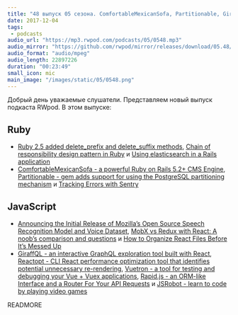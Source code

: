 ```yaml
---
title: "48 выпуск 05 сезона. ComfortableMexicanSofa, Partitionable, GiraffQL, Reactopt, Vuetron, Rapid.js, JSRobot и прочее"
date: 2017-12-04
tags:
 - podcasts
audio_url: "https://mp3.rwpod.com/podcasts/05/0548.mp3"
audio_mirror: "https://github.com/rwpod/mirror/releases/download/05.48/0548.mp3"
audio_format: "audio/mpeg"
audio_length: 22897226
duration: "00:23:49"
small_icon: mic
main_image: "/images/static/05/0548.png"
---
```


Добрый день уважаемые слушатели. Представляем новый выпуск подкаста RWpod. В этом выпуске:

## Ruby

 - [Ruby 2.5 added delete_prefix and delete_suffix methods](http://blog.bigbinary.com/2017/11/28/ruby-2-5-added-delete_prefix-and-delete_suffix-methods.html), [Chain of responsibility design pattern in Ruby](https://medium.com/kkempin/chain-of-responsibility-design-pattern-in-ruby-e0b756d4bb3b) и [Using elasticsearch in a Rails application](http://iridakos.com/tutorials/2017/12/03/elasticsearch-and-rails-tutorial)
 - [ComfortableMexicanSofa - a powerful Ruby on Rails 5.2+ CMS Engine](https://github.com/comfy/comfortable-mexican-sofa), [Partitionable - gem adds support for using the PostgreSQL partitioning mechanism](https://github.com/pacuna/partitionable) и [Tracking Errors with Sentry](https://www.driftingruby.com/episodes/tracking-errors-with-sentry)

## JavaScript

 - [Announcing the Initial Release of Mozilla’s Open Source Speech Recognition Model and Voice Dataset](https://blog.mozilla.org/blog/2017/11/29/announcing-the-initial-release-of-mozillas-open-source-speech-recognition-model-and-voice-dataset/), [MobX vs Redux with React: A noob’s comparison and questions](https://codeburst.io/mobx-vs-redux-with-react-a-noobs-comparison-and-questions-382ba340be09) и [How to Organize React Files Before It’s Messed Up](https://engineering.opsgenie.com/how-to-organize-react-files-before-its-messed-up-c85387f691be)
 - [GiraffQL - an interactive GraphQL exploration tool built with React](https://www.giraffql.com), [Reactopt - CLI React performance optimization tool that identifies potential unnecessary re-rendering](https://github.com/reactopt/reactopt), [Vuetron - a tool for testing and debugging your Vue + Vuex applications](http://vuetron.io/), [Rapid.js - an ORM-like Interface and a Router For Your API Requests](https://rapidjs.io/) и [JSRobot - learn to code by playing video games](https://lab.reaal.me/jsrobot/)

READMORE
